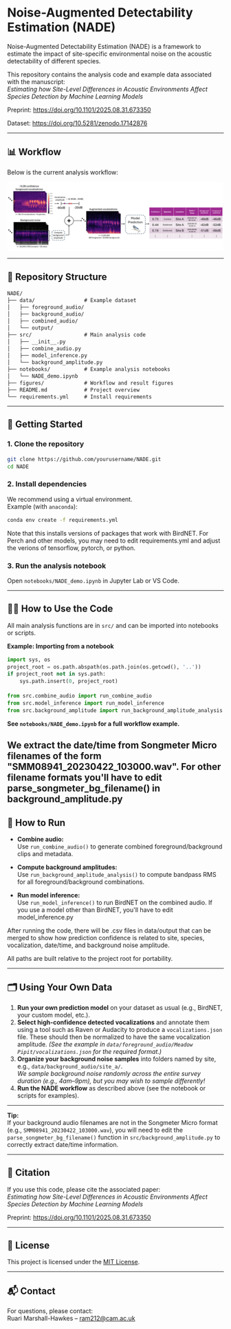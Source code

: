 # Noise-Augmented Detectability Estimation (NADE)

Noise-Augmented Detectability Estimation (NADE) is a framework to estimate the impact of site-specific environmental noise on the acoustic detectability of different species.

This repository contains the analysis code and example data associated with the manuscript:  
*Estimating how Site-Level Differences in Acoustic Environments Affect Species Detection by Machine Learning Models*

Preprint: https://doi.org/10.1101/2025.08.31.673350

Dataset: https://doi.org/10.5281/zenodo.17142876

---

## 📊 Workflow

Below is the current analysis workflow:  

![Workflow](figures/workflow.png)  

---

## 📂 Repository Structure

```
NADE/
├── data/                # Example dataset 
│   ├── foreground_audio/
│   ├── background_audio/
│   ├── combined_audio/
│   └── output/
├── src/                 # Main analysis code
│   ├── __init__.py
│   ├── combine_audio.py
│   ├── model_inference.py
│   └── background_amplitude.py
├── notebooks/           # Example analysis notebooks
│   └── NADE_demo.ipynb
├── figures/             # Workflow and result figures
├── README.md            # Project overview
└── requirements.yml     # Install requirements
```

---

## 🚀 Getting Started

### 1. **Clone the repository**
```bash
git clone https://github.com/yourusername/NADE.git
cd NADE
```

### 2. **Install dependencies**
We recommend using a virtual environment.  
Example (with `anaconda`):

```bash
conda env create -f requirements.yml
```

Note that this installs versions of packages that work with BirdNET. For Perch and other models, you may need to edit requirements.yml and adjust the verions of tensorflow, pytorch, or python.

### 3. **Run the analysis notebook**
Open `notebooks/NADE_demo.ipynb` in Jupyter Lab or VS Code.

---

## 🧑‍💻 How to Use the Code

All main analysis functions are in `src/` and can be imported into notebooks or scripts.

**Example: Importing from a notebook**
```python
import sys, os
project_root = os.path.abspath(os.path.join(os.getcwd(), '..'))
if project_root not in sys.path:
    sys.path.insert(0, project_root)

from src.combine_audio import run_combine_audio
from src.model_inference import run_model_inference
from src.background_amplitude import run_background_amplitude_analysis
```

**See `notebooks/NADE_demo.ipynb` for a full workflow example.**

We extract the date/time from Songmeter Micro filenames of the form "SMM08941_20230422_103000.wav". For other filename formats you'll have to edit parse_songmeter_bg_filename() in background_amplitude.py
---

## 📝 How to Run

- **Combine audio:**  
  Use `run_combine_audio()` to generate combined foreground/background clips and metadata.

- **Compute background amplitudes:**  
  Use `run_background_amplitude_analysis()` to compute bandpass RMS for all foreground/background combinations.

- **Run model inference:**  
  Use `run_model_inference()` to run BirdNET on the combined audio. If you use a model other than BirdNET, you'll have to edit model_inference.py

After running the code, there will be .csv files in data/output that can be merged to show how prediction confidence is related to site, species, vocalization, date/time, and background noise amplitude. 

All paths are built relative to the project root for portability.

---

## 🗂️ Using Your Own Data

1. **Run your own prediction model** on your dataset as usual (e.g., BirdNET, your custom model, etc.).
2. **Select high-confidence detected vocalizations** and annotate them using a tool such as Raven or Audacity to produce a `vocalizations.json` file. These should then be normalized to have the same vocalization amplitude.
   *(See the example in `data/foreground_audio/Meadow Pipit/vocalizations.json` for the required format.)*
3. **Organize your background noise samples** into folders named by site, e.g., `data/background_audio/site_a/`.  
   *We sample background noise randomly across the entire survey duration (e.g., 4am–9pm), but you may wish to sample differently!*
4. **Run the NADE workflow** as described above (see the notebook or scripts for examples).

---

**Tip:**  
If your background audio filenames are not in the Songmeter Micro format (e.g., `SMM08941_20230422_103000.wav`), you will need to edit the `parse_songmeter_bg_filename()` function in `src/background_amplitude.py` to correctly extract date/time information.

---

## 📖 Citation

If you use this code, please cite the associated paper:  
*Estimating how Site-Level Differences in Acoustic Environments Affect Species Detection by Machine Learning Models*

Preprint: https://doi.org/10.1101/2025.08.31.673350

---

## 📜 License

This project is licensed under the [MIT License](LICENSE).  

---

## 📬 Contact

For questions, please contact:  
Ruari Marshall-Hawkes – ram212@cam.ac.uk


